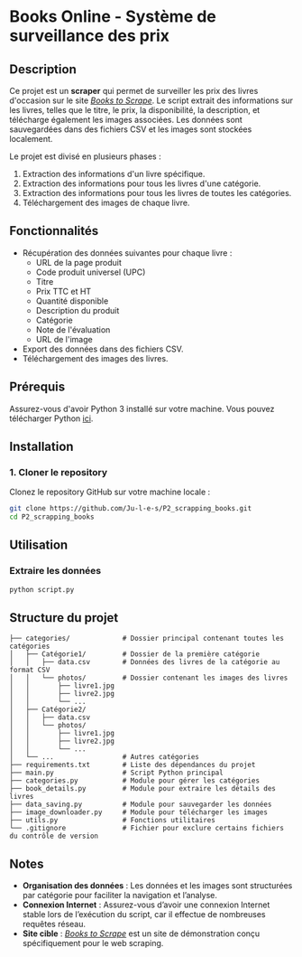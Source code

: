 # Books Online - Système de surveillance des prix

## Description

Ce projet est un **scraper** qui permet de surveiller les prix des livres d'occasion sur le site [_Books to Scrape_](http://books.toscrape.com/). Le script extrait des informations sur les livres, telles que le titre, le prix, la disponibilité, la description, et télécharge également les images associées. Les données sont sauvegardées dans des fichiers CSV et les images sont stockées localement.

Le projet est divisé en plusieurs phases :

1. Extraction des informations d'un livre spécifique.
2. Extraction des informations pour tous les livres d'une catégorie.
3. Extraction des informations pour tous les livres de toutes les catégories.
4. Téléchargement des images de chaque livre.

## Fonctionnalités

- Récupération des données suivantes pour chaque livre :
  - URL de la page produit
  - Code produit universel (UPC)
  - Titre
  - Prix TTC et HT
  - Quantité disponible
  - Description du produit
  - Catégorie
  - Note de l'évaluation
  - URL de l'image
- Export des données dans des fichiers CSV.
- Téléchargement des images des livres.

## Prérequis

Assurez-vous d'avoir Python 3 installé sur votre machine. Vous pouvez télécharger Python [ici](https://www.python.org/downloads/).

## Installation

### 1. Cloner le repository

Clonez le repository GitHub sur votre machine locale :

```bash
git clone https://github.com/Ju-l-e-s/P2_scrapping_books.git
cd P2_scrapping_books
```

## Utilisation

### Extraire les données

```bash
python script.py
```

## Structure du projet

```
├── categories/             # Dossier principal contenant toutes les catégories
│   ├── Catégorie1/         # Dossier de la première catégorie
│   │   ├── data.csv        # Données des livres de la catégorie au format CSV
│   │   └── photos/         # Dossier contenant les images des livres
│   │       ├── livre1.jpg
│   │       ├── livre2.jpg
│   │       └── ...
│   ├── Catégorie2/
│   │   ├── data.csv
│   │   └── photos/
│   │       ├── livre1.jpg
│   │       ├── livre2.jpg
│   │       └── ...
│   └── ...                 # Autres catégories
├── requirements.txt        # Liste des dépendances du projet
├── main.py                 # Script Python principal
├── categories.py           # Module pour gérer les catégories
├── book_details.py         # Module pour extraire les détails des livres
├── data_saving.py          # Module pour sauvegarder les données
├── image_downloader.py     # Module pour télécharger les images
├── utils.py                # Fonctions utilitaires
└── .gitignore              # Fichier pour exclure certains fichiers du contrôle de version
```

## Notes

- **Organisation des données** : Les données et les images sont structurées par catégorie pour faciliter la navigation et l’analyse.
- **Connexion Internet** : Assurez-vous d’avoir une connexion Internet stable lors de l’exécution du script, car il effectue de nombreuses requêtes réseau.
- **Site cible** : [_Books to Scrape_](http://books.toscrape.com/) est un site de démonstration conçu spécifiquement pour le web scraping.
